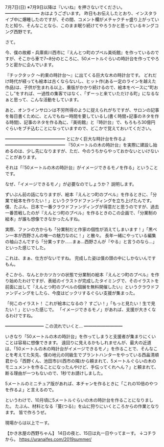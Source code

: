 7月7日(日) ※7月9日以降は『いいね』を押さないでください。
━━━━━━━━
おはようございます。
昨日もお伝えしたとおり、インスタライブ中に爆睡したのですが、その間、コメント欄がメチャクチャ盛り上がっていたと知り、そんなことなら、このまま眠り続けてやろうかと思っているキングコング西野です。

さて。

今、僕の故郷・兵庫県川西市に『えんとつ町のプペル美術館』を作っているのですが、そこから車で7~8分のところに、50メートルぐらいの時計台を作ってやろうと密かに企んでいます。

『チックタック ～約束の時計台～』に出てくる巨大な木の時計台です。
どれだけ時代が経っても絵本は古くならないし、ヒット作(ある一定のラインを越えた作品)は、子供が生まれる以上、重版がかかり続けるので、絵本をベースに“町おこし”をすれば、一過性の集客ではなく、「ずーっと来ていただける町」になるなぁと思って、こんな活動をしています。

あと、オンラインサロンは不労所得のように捉えられがちですが、サロンの記事を毎日書くために、とんでもねー時間を要しているし(書く時間+記事のネタを作る時間)、記事のネタを作る為に、『美術館』と『時計台』で、もろもろ30億円ぐらいをブチ込むことになっていますので、どこかで覚えておいてください。

━━━━━━━━━━━━━━
とにかく巨大な時計台を作るよ
━━━━━━━━━━━━━━
『50メートルの木の時計台』を実際に建設し始めるのは、少し先になりますが、ただ、今のうちからやっておかないといけないことがあります。

それは「『50メートルの木の時計台』がイメージできるモノを作る」ということです。

なぜ、「イメージできるモノ」が必要なのでしょうか？
説明します。

ずいぶん前の話になりますが、絵本『えんとつ町のプペル』を作るときに、「分業で絵本を作りたい！」というクラウドファンディングを立ち上げたんです。
僕、たぶん、日本で一番クラウドファンディングが得意だと思うのですが、過去一番苦戦したのが『えんとつ町のプペル』を作るときのこの企画で、「分業制の絵本」が誰も想像できなかったんすね。

実際、ファンの方からも「分業制だと作家の個性が消えてしまいます！」「黒ペン一本が西野さんの唯一の魅力なのに！」と散々。
長年一緒にやっている編集の袖山さんですら「分業っすか……まぁ…西野さんが『やる』と言うのなら…」といった感じでした。

これは、まぁ、仕方がないですね。
完成した姿は僕の頭の中にしかないんですもん。

そこから、なんとかカツカツの状態で分業制の絵本『えんとつ町のプペル』を作り始めたわけですが、表紙のイラストが完成したタイミングで、そのイラストを前面に出して『えんとつ町のプペルの個展を無料開催したい』というクラウドファンディングをしたら、今度はビックリするぐらい支援が集まった。

「何このイラスト！ これが絵本になるの？ すごい！」「もっと見たい！生で見たい！」といった感じで。
「イメージできるモノ」があれば、支援が大きくなるわけですね。

━━━━━━━━━
この流れでいくと…
━━━━━━━━━

いきなり「50メートルの木の時計台」を作ってしまうと支援者が集まりにくいことは容易に想像できます。
遠回りに見えるかもしれませんが、最大の近道は、「50メートルの木の時計台がイメージできるモノ」を作ることで、そんなことを考えてた矢先、僕の地元の同級生でプラントハンターをやっている西畠清順君から「西野くん、池田市(川西市の隣)から頼まれて、5メートルぐらいの木のモニュメントを作ることになったんやけど、手伝ってくれへん？」と頼まれて、断る理由が一つもないので、1秒でお請けしました。

5メートルのミニチュア版があれば、本チャンを作るときに「これの10倍のやつを作るよ」と言えるので。

というわけで、10月頃に5メートルぐらいの木の時計台を作ることになりました。
たぶん、材料となる『蔓(つる)』を山に狩りにいくところからの作業となります。
皆で作ろうぜ。

現場からは以上でーす。

【かき氷屋の西野ちゃん】
14日の夜と、15日は丸一日やってまーす。
↓コチラから。
https://uranaifes.com/2019summer/
